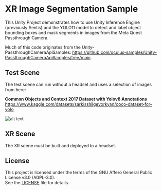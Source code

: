# XR Image Segmentation Sample

This Unity Project demonstrates how to use Unity Inference Engine (previously Sentis) and the YOLO11 model to detect and label object bounding boxes and mask segments in images from the Meta Quest Passthrough Camera.

Much of this code originates from the Unity-PassthroughCameraApiSamples: https://github.com/oculus-samples/Unity-PassthroughCameraApiSamples/tree/main.

## Test Scene

The test scene can run without a headset and uses a selection of images from here:

**Common Objects and Context 2017 Dataset with Yolov8 Annotations**
https://www.kaggle.com/datasets/sarkisshilgevorkyan/coco-dataset-for-yolo 

![alt text](bus.png)

## XR Scene

The XR scene must be built and deployed to a headset.

## License

This project is licensed under the terms of the GNU Affero General Public License v3.0 (AGPL‑3.0).  
See the [LICENSE](./LICENSE) file for details.
